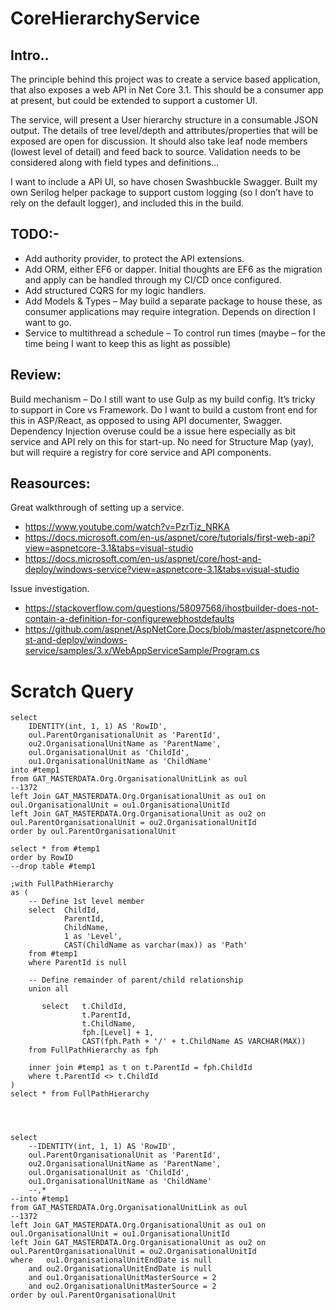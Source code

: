# CoreHierarchyService

## Intro..
The principle behind this project was to create a service based application, that also exposes a web API in Net Core 3.1.
This should be a consumer app at present, but could be extended to support a customer UI.

The service, will present a User hierarchy structure in a consumable JSON output. The details of tree level/depth and attributes/properties that will be exposed are open for discussion.
It should also take leaf node members (lowest level of detail) and feed back to source.
Validation needs to be considered along with field types and definitions...

I want to include a API UI, so have chosen Swashbuckle Swagger. 
Built my own Serilog helper package to support custom logging (so I don’t have to rely on the default logger), and included this in the build.


## TODO:- 
- Add authority provider, to protect the API extensions.
- Add ORM, either EF6 or dapper. Initial thoughts are EF6 as the migration and apply can be handled through my CI/CD once configured.
- Add structured CQRS for my logic handlers.
- Add Models & Types – May build a separate package to house these, as consumer applications may require integration. Depends on direction I want to go.
- Service to multithread a schedule – To control run times (maybe – for the time being I want to keep this as light as possible)

## Review:
Build mechanism – Do I still want to use Gulp as my build config. It’s tricky to support in Core vs Framework.
Do I want to build a custom front end for this in ASP/React, as opposed to using API documenter, Swagger.
Dependency Injection overuse could be a issue here especially as bit service and API rely on this for start-up. No need for Structure Map (yay), but will require a registry for core service and API components.


## Reasources: 
Great walkthrough of setting up a service.
- https://www.youtube.com/watch?v=PzrTiz_NRKA
- https://docs.microsoft.com/en-us/aspnet/core/tutorials/first-web-api?view=aspnetcore-3.1&tabs=visual-studio
- https://docs.microsoft.com/en-us/aspnet/core/host-and-deploy/windows-service?view=aspnetcore-3.1&tabs=visual-studio

Issue investigation.
- https://stackoverflow.com/questions/58097568/ihostbuilder-does-not-contain-a-definition-for-configurewebhostdefaults
- https://github.com/aspnet/AspNetCore.Docs/blob/master/aspnetcore/host-and-deploy/windows-service/samples/3.x/WebAppServiceSample/Program.cs



# Scratch Query
	select
		IDENTITY(int, 1, 1) AS 'RowID',
		oul.ParentOrganisationalUnit as 'ParentId',
		ou2.OrganisationalUnitName as 'ParentName',
		oul.OrganisationalUnit as 'ChildId',
		ou1.OrganisationalUnitName as 'ChildName'
	into #temp1
	from GAT_MASTERDATA.Org.OrganisationalUnitLink as oul
	--1372
	left Join GAT_MASTERDATA.Org.OrganisationalUnit as ou1 on oul.OrganisationalUnit = ou1.OrganisationalUnitId
	left Join GAT_MASTERDATA.Org.OrganisationalUnit as ou2 on oul.ParentOrganisationalUnit = ou2.OrganisationalUnitId
	order by oul.ParentOrganisationalUnit

	select * from #temp1
	order by RowID
	--drop table #temp1
	
	;with FullPathHierarchy
	as (
		-- Define 1st level member
		select	ChildId, 
				ParentId, 
				ChildName, 
				1 as 'Level', 
				CAST(ChildName as varchar(max)) as 'Path'
		from #temp1
		where ParentId is null
		
		-- Define remainder of parent/child relationship
		union all

		   select	t.ChildId,
					t.ParentId, 
					t.ChildName, 
					fph.[Level] + 1, 
					CAST(fph.Path + '/' + t.ChildName AS VARCHAR(MAX))
		from FullPathHierarchy as fph
		
		inner join #temp1 as t on t.ParentId = fph.ChildId
		where t.ParentId <> t.ChildId
	)
	select * from FullPathHierarchy




	select
		--IDENTITY(int, 1, 1) AS 'RowID',
		oul.ParentOrganisationalUnit as 'ParentId',
		ou2.OrganisationalUnitName as 'ParentName',
		oul.OrganisationalUnit as 'ChildId',
		ou1.OrganisationalUnitName as 'ChildName'
		--,*
	--into #temp1
	from GAT_MASTERDATA.Org.OrganisationalUnitLink as oul
	--1372
	left Join GAT_MASTERDATA.Org.OrganisationalUnit as ou1 on oul.OrganisationalUnit = ou1.OrganisationalUnitId
	left Join GAT_MASTERDATA.Org.OrganisationalUnit as ou2 on oul.ParentOrganisationalUnit = ou2.OrganisationalUnitId
	where	ou1.OrganisationalUnitEndDate is null
		and ou2.OrganisationalUnitEndDate is null
		and ou1.OrganisationalUnitMasterSource = 2
		and ou2.OrganisationalUnitMasterSource = 2
	order by oul.ParentOrganisationalUnit

